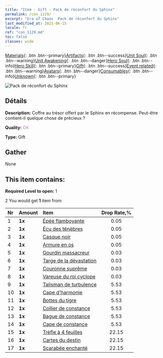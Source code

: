 ```yaml
---
title: "Item - Gift - Pack de réconfort du Sphinx"
permalink: /con_1129/
excerpt: "Era of Chaos  Pack de réconfort du Sphinx"
last_modified_at: 2021-06-15
locale: fr
ref: "con_1129.md"
toc: false
classes: wide
---
```

 [Materials](/ItemsFR/){: .btn .btn--primary}[Artifacts](/ItemsFR/Artifacts/){: .btn .btn--success}[Unit Soul](/ItemsFR/UnitSoul/){: .btn .btn--warning}[Unit Awakening](/ItemsFR/UnitAwakening/){: .btn .btn--danger}[Hero Soul](/ItemsFR/HeroSoul/){: .btn .btn--info}[Hero Skill](/ItemsFR/HeroSkill/){: .btn .btn--primary}[Gift](/ItemsFR/Gift/){: .btn .btn--success}[Event related](/ItemsFR/Events/){: .btn .btn--warning}[Avatars](/ItemsFR/Avatars/){: .btn .btn--danger}[Consumables](/ItemsFR/Consumables/){: .btn .btn--info}[Unknown](/ItemsFR/Unknown/){: .btn .btn--primary}

 ![Pack de réconfort du Sphinx](/images/t/i_907002.png)

## Détails
 **Description:** Coffre au trésor offert par le Sphinx en récompense. Peut-être contient-il quelque chose de précieux ?

 **Quality:** <span style="color: #DA70D6">OK</span>

 **Type:** Gift

## Gather

  None

## This item contains:

 **Required Level to open:** 1

 2 You would get **1** item  from:

  | Nr | Amount |     Item    | Drop Rate,% |
  |:---|:-------|:------------|:---------:|
  | 1 |  **1x** | [Épée flamboyante](/ItemsFR/art_121/) | 0.05 | 
  | 2 |  **1x** | [Écu des ténèbres](/ItemsFR/art_122/) | 0.05 | 
  | 3 |  **1x** | [Casque noir](/ItemsFR/art_123/) | 0.05 | 
  | 4 |  **1x** | [Armure en os](/ItemsFR/art_124/) | 0.05 | 
  | 5 |  **1x** | [Gourdin massacreur](/ItemsFR/art_125/) | 0.03 | 
  | 6 |  **1x** | [Targe de la dévastation](/ItemsFR/art_126/) | 0.03 | 
  | 7 |  **1x** | [Couronne suprême](/ItemsFR/art_127/) | 0.03 | 
  | 8 |  **1x** | [Vareuse du roi cyclope](/ItemsFR/art_128/) | 0.03 | 
  | 9 |  **1x** | [Talisman de turbulence](/ItemsFR/art_118/) | 5.53 | 
  | 10 |  **1x** | [Cape d'harmonie](/ItemsFR/art_119/) | 5.53 | 
  | 11 |  **1x** | [Bottes du tigre](/ItemsFR/art_120/) | 5.53 | 
  | 12 |  **1x** | [Collier de constance](/ItemsFR/art_115/) | 5.53 | 
  | 13 |  **1x** | [Bague de constance](/ItemsFR/art_116/) | 5.53 | 
  | 14 |  **1x** | [Cape de constance](/ItemsFR/art_117/) | 5.53 | 
  | 15 |  **1x** | [Trèfle à 4 feuilles](/ItemsFR/art_109/) | 22.15 | 
  | 16 |  **1x** | [Cartes du destin](/ItemsFR/art_110/) | 22.15 | 
  | 17 |  **1x** | [Scarabée enchanté](/ItemsFR/art_111/) | 22.15 | 
